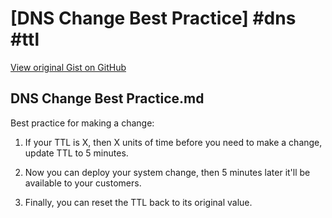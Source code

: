 # [DNS Change Best Practice] #dns #ttl

[View original Gist on GitHub](https://gist.github.com/Integralist/aa4c0d3c98f6bbef40de03d072ff2419)

## DNS Change Best Practice.md

Best practice for making a change: 

1. If your TTL is X, then X units of time before you need to make a change, update TTL to 5 minutes. 

2. Now you can deploy your system change, then 5 minutes later it'll be available to your customers.

3. Finally, you can reset the TTL back to its original value. 

